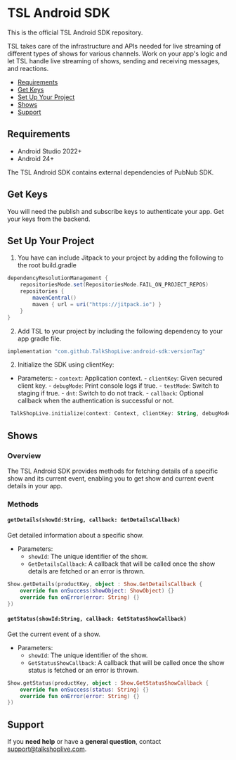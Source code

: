 # TSL Android SDK

This is the official TSL Android SDK repository.

TSL takes care of the infrastructure and APIs needed for live streaming of different types of shows for various channels. Work on your app's logic and let TSL handle live streaming of shows, sending and receiving messages, and reactions.

* [Requirements](#requirements)
* [Get Keys](#get-keys)
* [Set Up Your Project](#set-up-your-project)
* [Shows](#shows)
* [Support](#support)

## Requirements

* Android Studio 2022+
* Android 24+

The TSL Android SDK contains external dependencies of PubNub SDK.

## Get Keys

You will need the publish and subscribe keys to authenticate your app. Get your keys from the backend.

## Set Up Your Project

1. You have can include Jitpack to your project by adding the following to the root build.gradle

```groovy
dependencyResolutionManagement {
    repositoriesMode.set(RepositoriesMode.FAIL_ON_PROJECT_REPOS)
    repositories {
        mavenCentral()
        maven { url = uri("https://jitpack.io") }
    }
}
```

2. Add TSL to your project by including the following dependency to your app gradle file.

```groovy
implementation "com.github.TalkShopLive:android-sdk:versionTag"
```

2. Initialize the SDK using clientKey:

- Parameters:
       - `context`: Application context.
       - `clientKey`: Given secured client key.
       - `debugMode`: Print console logs if true.
       - `testMode`: Switch to staging if true.
       - `dnt`: Switch to do not track.
       - `callback`: Optional callback when the authentication is successful or not.
```kotlin
 TalkShopLive.initialize(context: Context, clientKey: String, debugMode: Boolean, testMode: Boolean, dnt: Boolean)
```

## Shows

### Overview

The TSL Android SDK provides methods for fetching details of a specific show and its current event, enabling you to get show and current event details in your app.

### Methods

#### `getDetails(showId:String, callback: GetDetailsCallback)`

Get detailed information about a specific show.

- Parameters:
    - `showId`: The unique identifier of the show.
    - `GetDetailsCallback`: A callback that will be called once the show details are fetched or an error is thrown.

```kotlin
Show.getDetails(productKey, object : Show.GetDetailsCallback {
    override fun onSuccess(showObject: ShowObject) {}
    override fun onError(error: String) {}
})
```

#### `getStatus(showId:String, callback: GetStatusShowCallback)`

Get the current event of a show.

- Parameters:
    - `showId`: The unique identifier of the show.
    - `GetStatusShowCallback`: A callback that will be called once the show status is fetched or an error is thrown.

```kotlin
Show.getStatus(productKey, object : Show.GetStatusShowCallback {
    override fun onSuccess(status: String) {}
    override fun onError(error: String) {}
})
```

## Support

If you **need help** or have a **general question**, contact <support@talkshoplive.com>.

